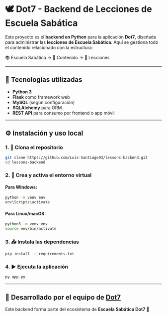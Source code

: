 # 🕊️ Dot7 - Backend de Lecciones de Escuela Sabática

Este proyecto es el **backend en Python** para la aplicación **Dot7**, diseñada para administrar las **lecciones de Escuela Sabática**. Aquí se gestiona todo el contenido relacionado con la estructura:

📚 Escuela Sabática → 📂 Contenido → 📘 Lecciones

---

## 🚀 Tecnologías utilizadas

- **Python 3**
- **Flask** como framework web
- **MySQL** (según configuración)
- **SQLAlchemy** para ORM
- **REST API** para consumo por frontend o app móvil

---

## ⚙️ Instalación y uso local

### 1. 🔁 Clona el repositorio

```bash
git clone https://github.com/Luis-Santiago93/lessons-backend.git
cd lessons-backend
```

### 2. 🐍 Crea y activa el entorno virtual

#### Para Windows:

```bash
python -m venv env
env\Scripts\activate
```

#### Para Linux/macOS:

```bash
python3 -m venv env
source env/bin/activate
```

### 3. 📥 Instala las dependencias

```bash
pip install -r requirements.txt
```


### 4. ▶️ Ejecuta la aplicación

```bash
py app.py
```

---

## 👥 Desarrollado por el equipo de [Dot7](https://ministry.dot7.com.mx/)

Este backend forma parte del ecosistema de **Escuela Sabática Dot7** 📲
